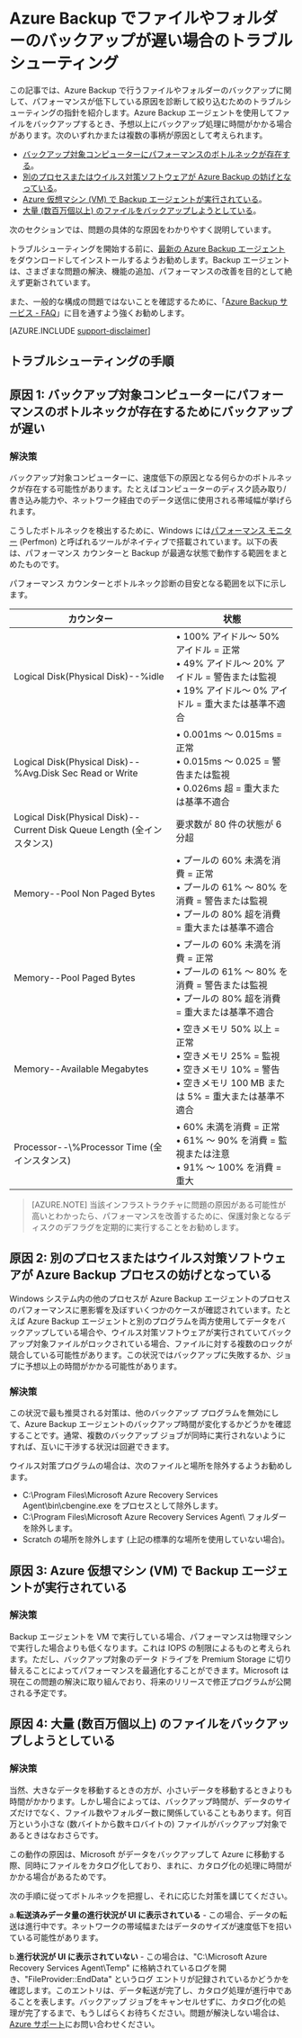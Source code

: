 <properties
   pageTitle="Azure Backup でファイルやフォルダーのバックアップが遅い場合のトラブルシューティング | Microsoft Azure"
   description="Azure Backup のパフォーマンスの問題を診断して原因を絞り込むためのトラブルシューティングの指針を紹介します。"
   services="backup"
   documentationCenter=""
   authors="genlin"
   manager="jimpark"
   editor=""/>

<tags
    ms.service="backup"
    ms.workload="storage-backup-recovery"
    ms.tgt_pltfrm="na"
    ms.devlang="na"
    ms.topic="article"
    ms.date="07/20/2016"
    ms.author="genli"/>

# Azure Backup でファイルやフォルダーのバックアップが遅い場合のトラブルシューティング

この記事では、Azure Backup で行うファイルやフォルダーのバックアップに関して、パフォーマンスが低下している原因を診断して絞り込むためのトラブルシューティングの指針を紹介します。Azure Backup エージェントを使用してファイルをバックアップするとき、予想以上にバックアップ処理に時間がかかる場合があります。次のいずれかまたは複数の事柄が原因として考えられます。

-	[バックアップ対象コンピューターにパフォーマンスのボトルネックが存在する](#cause1)。
-	[別のプロセスまたはウイルス対策ソフトウェアが Azure Backup の妨げとなっている](#cause2)。
-	[Azure 仮想マシン (VM) で Backup エージェントが実行されている](#cause3)。
-	[大量 (数百万個以上) のファイルをバックアップしようとしている](#cause4)。

次のセクションでは、問題の具体的な原因をわかりやすく説明しています。

トラブルシューティングを開始する前に、[最新の Azure Backup エージェント](http://aka.ms/azurebackup_agent)をダウンロードしてインストールするようお勧めします。Backup エージェントは、さまざまな問題の解決、機能の追加、パフォーマンスの改善を目的として絶えず更新されています。

また、一般的な構成の問題ではないことを確認するために、「[Azure Backup サービス - FAQ](backup-azure-backup-faq.md)」に目を通すよう強くお勧めします。

[AZURE.INCLUDE [support-disclaimer](../../includes/support-disclaimer.md)]

## トラブルシューティングの手順
<a id="cause1"></a>
## 原因 1: バックアップ対象コンピューターにパフォーマンスのボトルネックが存在するためにバックアップが遅い

### 解決策

バックアップ対象コンピューターに、速度低下の原因となる何らかのボトルネックが存在する可能性があります。たとえばコンピューターのディスク読み取り/書き込み能力や、ネットワーク経由でのデータ送信に使用される帯域幅が挙げられます。

こうしたボトルネックを検出するために、Windows には[パフォーマンス モニター](https://technet.microsoft.com/magazine/2008.08.pulse.aspx) (Perfmon) と呼ばれるツールがネイティブで搭載されています。以下の表は、パフォーマンス カウンターと Backup が最適な状態で動作する範囲をまとめたものです。

パフォーマンス カウンターとボトルネック診断の目安となる範囲を以下に示します。

| カウンター | 状態 |
|---|---|
|Logical Disk(Physical Disk)--%idle | • 100% アイドル～ 50% アイドル = 正常</br>• 49% アイドル～ 20% アイドル = 警告または監視</br>• 19% アイドル～ 0% アイドル = 重大または基準不適合|
| Logical Disk(Physical Disk)--%Avg.Disk Sec Read or Write | • 0.001ms ～ 0.015ms = 正常</br>• 0.015ms ～ 0.025 = 警告または監視</br>• 0.026ms 超 = 重大または基準不適合|
| Logical Disk(Physical Disk)--Current Disk Queue Length (全インスタンス) | 要求数が 80 件の状態が 6 分超 |
| Memory--Pool Non Paged Bytes|• プールの 60% 未満を消費 = 正常<br>• プールの 61% ～ 80% を消費 = 警告または監視</br>• プールの 80% 超を消費 = 重大または基準不適合|
| Memory--Pool Paged Bytes |• プールの 60% 未満を消費 = 正常</br>• プールの 61% ～ 80% を消費 = 警告または監視</br>• プールの 80% 超を消費 = 重大または基準不適合|
| Memory--Available Megabytes| • 空きメモリ 50% 以上 = 正常</br>• 空きメモリ 25% = 監視</br>• 空きメモリ 10% = 警告</br>• 空きメモリ 100 MB または 5% = 重大または基準不適合|
|Processor--\\%Processor Time (全インスタンス)|• 60% 未満を消費 = 正常</br>• 61% ～ 90% を消費 = 監視または注意</br>• 91% ～ 100% を消費 = 重大|


> [AZURE.NOTE] 当該インフラストラクチャに問題の原因がある可能性が高いとわかったら、パフォーマンスを改善するために、保護対象となるディスクのデフラグを定期的に実行することをお勧めします。

<a id="cause2"></a>
## 原因 2: 別のプロセスまたはウイルス対策ソフトウェアが Azure Backup プロセスの妨げとなっている

Windows システム内の他のプロセスが Azure Backup エージェントのプロセスのパフォーマンスに悪影響を及ぼすいくつかのケースが確認されています。たとえば Azure Backup エージェントと別のプログラムを両方使用してデータをバックアップしている場合や、ウイルス対策ソフトウェアが実行されていてバックアップ対象ファイルがロックされている場合、ファイルに対する複数のロックが競合している可能性があります。この状況ではバックアップに失敗するか、ジョブに予想以上の時間がかかる可能性があります。

### 解決策

この状況で最も推奨される対策は、他のバックアップ プログラムを無効にして、Azure Backup エージェントのバックアップ時間が変化するかどうかを確認することです。通常、複数のバックアップ ジョブが同時に実行されないようにすれば、互いに干渉する状況は回避できます。

ウイルス対策プログラムの場合は、次のファイルと場所を除外するようお勧めします。

- C:\\Program Files\\Microsoft Azure Recovery Services Agent\\bin\\cbengine.exe をプロセスとして除外します。
- C:\\Program Files\\Microsoft Azure Recovery Services Agent\\ フォルダーを除外します。
- Scratch の場所を除外します (上記の標準的な場所を使用していない場合)。

<a id="cause3"></a>
## 原因 3: Azure 仮想マシン (VM) で Backup エージェントが実行されている

### 解決策

Backup エージェントを VM で実行している場合、パフォーマンスは物理マシンで実行した場合よりも低くなります。これは IOPS の制限によるものと考えられます。ただし、バックアップ対象のデータ ドライブを Premium Storage に切り替えることによってパフォーマンスを最適化することができます。Microsoft は現在この問題の解決に取り組んでおり、将来のリリースで修正プログラムが公開される予定です。

<a id="cause4"></a>
## 原因 4: 大量 (数百万個以上) のファイルをバックアップしようとしている

### 解決策

当然、大きなデータを移動するときの方が、小さいデータを移動するときよりも時間がかかります。しかし場合によっては、バックアップ時間が、データのサイズだけでなく、ファイル数やフォルダー数に関係していることもあります。何百万という小さな (数バイトから数キロバイトの) ファイルがバックアップ対象であるときはなおさらです。

この動作の原因は、Microsoft がデータをバックアップして Azure に移動する際、同時にファイルをカタログ化しており、まれに、カタログ化の処理に時間がかかる場合があるためです。

次の手順に従ってボトルネックを把握し、それに応じた対策を講じてください。

a.**転送済みデータ量の進行状況が UI に表示されている** - この場合、データの転送は進行中です。ネットワークの帯域幅またはデータのサイズが速度低下を招いている可能性があります。

b.**進行状況が UI に表示されていない** - この場合は、"C:\\Microsoft Azure Recovery Services Agent\\Temp" に格納されているログを開き、"FileProvider::EndData" というログ エントリが記録されているかどうかを確認します。このエントリは、データ転送が完了し、カタログ処理が進行中であることを表します。バックアップ ジョブをキャンセルせずに、カタログ化の処理が完了するまで、もうしばらくお待ちください。問題が解決しない場合は、[Azure サポート](https://portal.azure.com/#create/Microsoft.Support)にお問い合わせください。

<!---HONumber=AcomDC_0727_2016-->